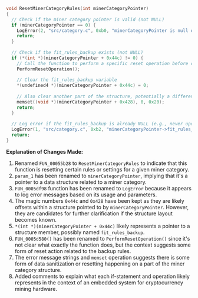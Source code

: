 ```c
void ResetMinerCategoryRules(int minerCategoryPointer)
{
  // Check if the miner category pointer is valid (not NULL)
  if (minerCategoryPointer == 0) {
    LogError(2, "src/category.c", 0xb0, "minerCategoryPointer is null or 0");
    return;
  }
  
  // Check if the fit_rules_backup exists (not NULL)
  if (*(int *)(minerCategoryPointer + 0x44c) != 0) {
    // Call the function to perform a specific reset operation before clearing fit_rules_backup
    PerformResetOperation();
    
    // Clear the fit_rules_backup variable
    *(undefined4 *)(minerCategoryPointer + 0x44c) = 0;
    
    // Also clear another part of the structure, potentially a different set of rules or related data
    memset((void *)(minerCategoryPointer + 0x428), 0, 0x20);
    return;
  }
  
  // Log error if the fit_rules_backup is already NULL (e.g., never updated before)
  LogError(1, "src/category.c", 0xb2, "minerCategoryPointer->fit_rules_backup is NULL, never updated before");
  return;
}
```

**Explanation of Changes Made:**

1. Renamed `FUN_00055b28` to `ResetMinerCategoryRules` to indicate that this function is resetting certain rules or settings for a given miner category.
2. `param_1` has been renamed to `minerCategoryPointer`, implying that it's a pointer to a data structure related to a miner category.
3. `FUN_0005df98` function has been renamed to `LogError` because it appears to log error messages based on its usage and parameters.
4. The magic numbers `0x44c` and `0x428` have been kept as they are likely offsets within a structure pointed to by `minerCategoryPointer`. However, they are candidates for further clarification if the structure layout becomes known.
5. `*(int *)(minerCategoryPointer + 0x44c)` likely represents a pointer to a structure member, possibly named `fit_rules_backup`.
6. `FUN_0005d580()` has been renamed to `PerformResetOperation()` since it's not clear what exactly the function does, but the context suggests some form of reset action related to the backup rules.
7. The error message strings and `memset` operation suggests there is some form of data sanitization or resetting happening on a part of the miner category structure.
8. Added comments to explain what each if-statement and operation likely represents in the context of an embedded system for cryptocurrency mining hardware.